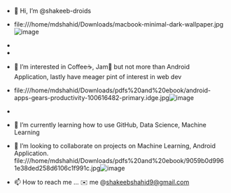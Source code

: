- 👋 Hi, I’m @shakeeb-droids
- file:///home/mdshahid/Downloads/macbook-minimal-dark-wallpaper.jpg![image](https://user-images.githubusercontent.com/73432464/122635633-ba429e80-d102-11eb-9660-248b2c7758af.png)
- 
- 
- 👀 I’m interested in Coffee☕, Jam🍓 but not more than Android Application, lastly have meager pint of interest in web dev
- file:///home/mdshahid/Downloads/pdfs%20and%20ebook/android-apps-gears-productivity-100616482-primary.idge.jpg![image](https://user-images.githubusercontent.com/73432464/122635750-45239900-d103-11eb-9acf-5ce688ca3483.png)
- 
- 🌱 I’m currently learning how to use GitHub, Data Science, Machine Learning
- 💞️ I’m looking to collaborate on projects on Machine Learning, Android Application.
file:///home/mdshahid/Downloads/pdfs%20and%20ebook/9059b0d9961e38ded258d6106c1f991c.jpg![image](https://user-images.githubusercontent.com/73432464/122635777-62586780-d103-11eb-885f-55fdb8bf3c1c.png)

- 📫 How to reach me ... ✉️ me @shakeebshahid9@gmail.com


<!---
shakeeb-droids/shakeeb-droids is a ✨ special ✨ repository because its `README.md` (this file) appears on your GitHub profile.
You can click the Preview link to take a look at your changes.
--->
